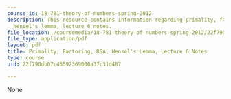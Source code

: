 ```yaml
---
course_id: 18-781-theory-of-numbers-spring-2012
description: This resource contains information regarding primality, factoring, RSA,
  hensel's lemma, lecture 6 notes.
file_location: /coursemedia/18-781-theory-of-numbers-spring-2012/22f790db07c43592369000a37c31d487_MIT18_781S12_lec6.pdf
file_type: application/pdf
layout: pdf
title: Primality, Factoring, RSA, Hensel's Lemma, Lecture 6 Notes
type: course
uid: 22f790db07c43592369000a37c31d487

---
```

None